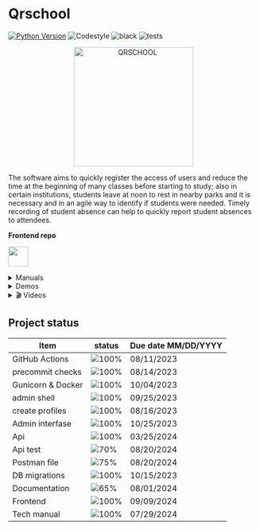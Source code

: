 # Qrschool

[![Python Version](https://img.shields.io/badge/python-3.11-blue)](https://www.python.org/downloads/release/python-390/)
![Codestyle](https://img.shields.io/badge/code%20style-black-000000.svg)
![black](https://github.com/selobu/qrschool/actions/workflows/black.yml/badge.svg)
![tests](https://github.com/selobu/qrschool/actions/workflows/test.yml/badge.svg)

<p align="center">
  <a href="https://qrschool.gestionhseq.com">
    <img src="https://raw.githubusercontent.com/selobu/qrschool/main/.github/assets/qrschool.svg" width="240" alt="QRSCHOOL">
  </a>
</p>

The software aims to quickly register the access of users and reduce the time at the beginning of many classes before starting to study; also in certain institutions, students leave at noon to rest in nearby parks and it is necessary and in an agile way to identify if students were needed. Timely recording of student absence can help to quickly report student absences to attendees.


**Frontend repo**

[<img src="https://github.githubassets.com/assets/GitHub-Mark-ea2971cee799.png" width="40" height="40">](https://github.com/selobu/qrschool_frontend)

<details>

  <summary> Manuals </summary>
  
[tech manual (es)](https://qrschooltechmanual.gestionhseq.com)

[User's manual (es)](https://selobu.github.io/qrschool/)

[Attached files](https://drive.google.com/drive/folders/1P3j3Uf6pVflycSsLEuMCAk4HPR8giLLT)

 </details>

<details>
  <summary> Demos </summary>
  
  [backend](https://qrschool-selobu.pythonanywhere.com/admin/) 
  
  [api](https://qrschool-selobu.pythonanywhere.com/api/)
  
  [frontend](https://qrschoolapp.gestionhseq.com)
  
  [Postman file](https://github.com/selobu/qrschool/blob/main/scripts/postman.json)

</details>

<details>
  <summary>  🎬  Videos </summary>

  Frontend
  [![Frontend](https://img.youtube.com/vi/SmmdnBZbM10/0.jpg)](https://www.youtube.com/watch?v=SmmdnBZbM10)

</details>


## Project status

| Item              | status                                | Due date MM/DD/YYYY |
| ----------------- | ------------------------------------- | ------------------- |
| GitHub Actions    | ![100%](https://progress-bar.xyz/100) | 08/11/2023          |
| precommit checks  | ![100%](https://progress-bar.xyz/100) | 08/14/2023          |
| Gunicorn & Docker | ![100%](https://progress-bar.xyz/100) | 10/04/2023          |
| admin shell       | ![100%](https://progress-bar.xyz/100) | 09/25/2023          |
| create profiles   | ![100%](https://progress-bar.xyz/100) | 08/16/2023          |
| Admin interfase   | ![100%](https://progress-bar.xyz/100) | 10/25/2023          |
| Api               | ![100%](https://progress-bar.xyz/100) | 03/25/2024          |
| Api test          | ![70%](https://progress-bar.xyz/70)   | 08/20/2024          |
| Postman file      | ![75%](https://progress-bar.xyz/75)   | 08/20/2024          |
| DB migrations     | ![100%](https://progress-bar.xyz/100) | 10/15/2023          |
| Documentation     | ![65%](https://progress-bar.xyz/65)   | 08/01/2024          |
| Frontend          | ![100%](https://progress-bar.xyz/100) | 09/09/2024          |
| Tech manual       | ![100%](https://progress-bar.xyz/100) | 07/29/2024          |
